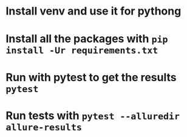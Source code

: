 # Install venv and use it for pythong
# Install all the packages with `pip install -Ur requirements.txt`
# Run with pytest to get the results `pytest`
# Run tests with `pytest --alluredir allure-results`
